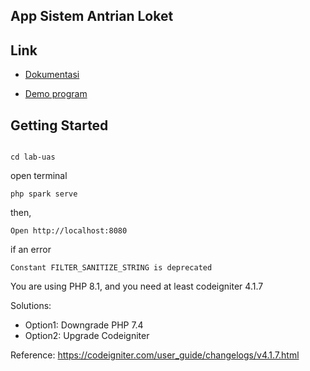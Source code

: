 ## App Sistem Antrian Loket

## Link

- [Dokumentasi](https://youtu.be/gaguOyJWFFo)

- [Demo program](http://pikriramdani.42web.io/)

## Getting Started

```shell

cd lab-uas
```

open terminal
```shell
php spark serve
```

then,

```shell
Open http://localhost:8080
```

if an error 
```shell
Constant FILTER_SANITIZE_STRING is deprecated
```

You are using PHP 8.1, and you need at least codeigniter 4.1.7

Solutions:

- Option1: Downgrade PHP 7.4
- Option2: Upgrade Codeigniter

Reference: https://codeigniter.com/user_guide/changelogs/v4.1.7.html
